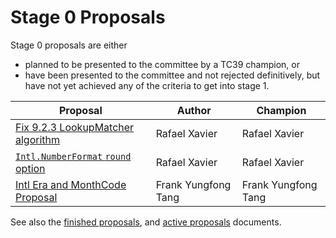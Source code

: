 # Stage 0 Proposals

Stage 0 proposals are either

* planned to be presented to the committee by a TC39 champion, or
* have been presented to the committee and not rejected definitively, but have not yet achieved any of the criteria to get into stage 1.

| Proposal                                                             | Author               | Champion             |
| -------------------------------------------------------------------- | -------------------- | -------------------- |
| [Fix 9.2.3 LookupMatcher algorithm][]                                | Rafael Xavier        | Rafael Xavier        |
| [`Intl.NumberFormat` `round` option][intl.numberformat round option] | Rafael Xavier        | Rafael Xavier        |
| [Intl Era and MonthCode Proposal][intl era monthCode]                              | Frank Yungfong Tang  | Frank Yungfong Tang  |

See also the [finished proposals](finished-proposals.md), and [active proposals](README.md) documents.

[fix 9.2.3 lookupmatcher algorithm]: https://github.com/rxaviers/ecma402-fix-lookup-matcher
[intl.numberformat round option]: https://github.com/rxaviers/ecma402-number-format-round-option
[numberformat options]: https://github.com/sffc/proposal-unified-intl-numberformat
[intl era monthCode]: https://github.com/FrankYFTang/proposal-intl-era-monthcode
